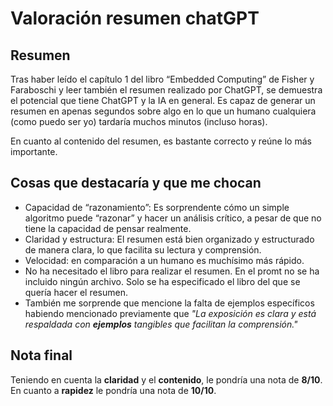 # Valoración resumen chatGPT

## Resumen

Tras haber leído el capítulo 1 del libro “Embedded Computing” de Fisher y
Faraboschi y leer también el resumen realizado por ChatGPT, se demuestra
el potencial que tiene ChatGPT y la IA en general. Es capaz de generar un
resumen en apenas segundos sobre algo en lo que un humano cualquiera (como
puedo ser yo) tardaría muchos minutos (incluso horas).

En cuanto al contenido del resumen, es bastante correcto y reúne lo más importante.

## Cosas que destacaría y que me chocan

- Capacidad de “razonamiento”: Es sorprendente cómo un simple algoritmo puede “razonar” y hacer un análisis crítico, a pesar de que no tiene la capacidad de pensar realmente.
- Claridad y estructura: El resumen está bien organizado y estructurado de manera clara, lo que facilita su lectura y comprensión.
- Velocidad: en comparación a un humano es muchísimo más rápido.
- No ha necesitado el libro para realizar el resumen. En el promt no se ha incluido ningún archivo. Solo se ha especificado el libro del que se quería hacer el resumen.
- También me sorprende que mencione la falta de ejemplos específicos habiendo mencionado previamente que *"La exposición es clara y está respaldada con **ejemplos**
tangibles que facilitan la comprensión."*

## Nota final

Teniendo en cuenta la **claridad** y el **contenido**, le pondría una nota de **8/10**.
En cuanto a **rapidez** le pondría una nota de **10/10**.
